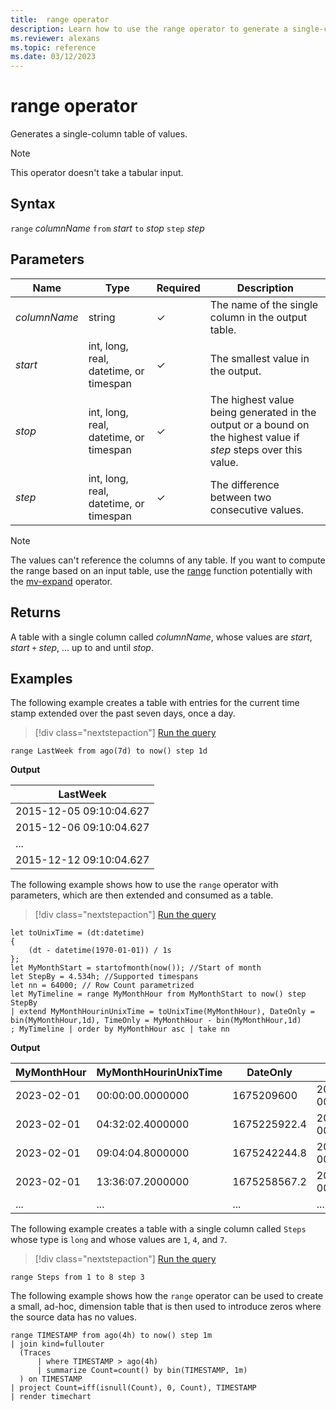 ```yaml
---
title:  range operator
description: Learn how to use the range operator to generate a single-column table of values.
ms.reviewer: alexans
ms.topic: reference
ms.date: 03/12/2023
---
```

# range operator

Generates a single-column table of values.

> [!NOTE]
> This operator doesn't take a tabular input.

## Syntax

`range` *columnName* `from` *start* `to` *stop* `step` *step*

## Parameters

|Name|Type|Required|Description|
|--|--|--|--|
|*columnName*|string|&check;| The name of the single column in the output table.|
|*start*|int, long, real, datetime, or timespan|&check;| The smallest value in the output.|
|*stop*|int, long, real, datetime, or timespan|&check;| The highest value being generated in the output or a bound on the highest value if *step* steps over this value.|
|*step*|int, long, real, datetime, or timespan|&check;| The difference between two consecutive values.|

> [!NOTE]
> The values can't reference the columns of any table. If you want to compute the range based on an input table, use the [range](rangefunction.md) function potentially with the [mv-expand](mvexpandoperator.md) operator.

## Returns

A table with a single column called *columnName*,
whose values are *start*, *start* `+` *step*, ... up to and until *stop*.

## Examples

The following example creates a table with entries for the current time stamp extended over the past seven days, once a day.

> [!div class="nextstepaction"]
> <a href="https://dataexplorer.azure.com/clusters/help/databases/Samples?query=H4sIAAAAAAAAAytKzEtPVfBJLC4JT03NVkgrys9VSEzP1zBP0VQoyVfIyy/X0FQoLkktUDBMAQDbz6iXLAAAAA==" target="_blank">Run the query</a>

```kusto
range LastWeek from ago(7d) to now() step 1d
```

**Output**

|LastWeek|
|---|
|2015-12-05 09:10:04.627|
|2015-12-06 09:10:04.627|
|...|
|2015-12-12 09:10:04.627|

The following example shows how to use the `range` operator with parameters, which are then extended and consumed as a table.  

> [!div class="nextstepaction"]
> <a href="https://dataexplorer.azure.com/clusters/help/databases/Samples?query=H4sIAAAAAAAAA21QQU7DMBC8+xV7TKSGJCKAIOICHLhUSBQe4OINjUjWlrNRGyh/Zx1a4UpYlizvzNgz0yED21dqdy9tj3ALieEboxlZrimoL1AgS6aQwXGelNdXRVaUstMUcigHUN+16uSt5bS0xJsVa8/y2hBO2/RhlpDdJmlaQ57/wraBGZiFK0Z3N4mkOrs4rzYza3TOekYD4dPBaRpmKpHQLquiKAILnu0W7u1IDE573SP79hPNwU1I1bUUknlN73g0+GhHD423/aljtjC7FOPoDp7UHnDHSCbWthR19ldgElHSBTxIYU/UhVjrlmJwURrBg+SAx76y/9iqjuPswXqDHtbTiVIPbwKx/kBp6Qf2xjgc3AEAAA==" target="_blank">Run the query</a>

```kusto
let toUnixTime = (dt:datetime) 
{ 
    (dt - datetime(1970-01-01)) / 1s 
};
let MyMonthStart = startofmonth(now()); //Start of month
let StepBy = 4.534h; //Supported timespans
let nn = 64000; // Row Count parametrized
let MyTimeline = range MyMonthHour from MyMonthStart to now() step StepBy
| extend MyMonthHourinUnixTime = toUnixTime(MyMonthHour), DateOnly = bin(MyMonthHour,1d), TimeOnly = MyMonthHour - bin(MyMonthHour,1d)
; MyTimeline | order by MyMonthHour asc | take nn
```

**Output**

| MyMonthHour | MyMonthHourinUnixTime | DateOnly     | TimeOnly                    |
|--------------|------------------------|---------------|------------------------------|
| 2023-02-01  | 00:00:00.0000000      | 1675209600   | 2023-02-01 00:00:00.0000000 |
| 2023-02-01  | 04:32:02.4000000      | 1675225922.4 | 2023-02-01 00:00:00.0000000 |
| 2023-02-01  | 09:04:04.8000000      | 1675242244.8 | 2023-02-01 00:00:00.0000000 |
| 2023-02-01  | 13:36:07.2000000      | 1675258567.2 | 2023-02-01 00:00:00.0000000 |
| ...         | ...                   | ...          | ...                         |

The following example creates a table with a single column called `Steps`
whose type is `long` and whose values are `1`, `4`, and `7`.

> [!div class="nextstepaction"]
> <a href="https://dataexplorer.azure.com/clusters/help/databases/Samples?query=H4sIAAAAAAAAAytKzEtPVQguSS0oVkgrys9VMFQoyVewUCgGiigYAwBtHYQiHgAAAA==" target="_blank">Run the query</a>

```kusto
range Steps from 1 to 8 step 3
```

The following example shows how the `range` operator can be used to create a small, ad-hoc, dimension table that is then used to introduce zeros where the source data has no values.

```kusto
range TIMESTAMP from ago(4h) to now() step 1m
| join kind=fullouter
  (Traces
      | where TIMESTAMP > ago(4h)
      | summarize Count=count() by bin(TIMESTAMP, 1m)
  ) on TIMESTAMP
| project Count=iff(isnull(Count), 0, Count), TIMESTAMP
| render timechart  
```
